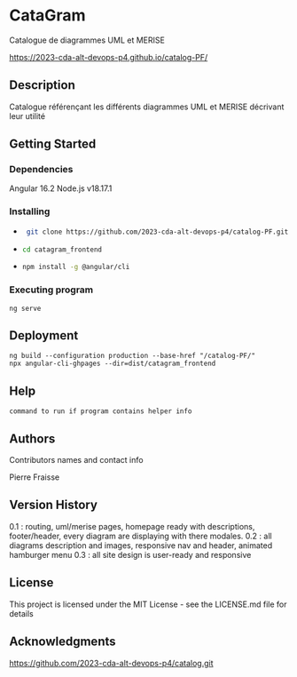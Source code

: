 # CataGram

Catalogue de diagrammes UML et MERISE

https://2023-cda-alt-devops-p4.github.io/catalog-PF/

## Description

Catalogue référençant les différents diagrammes UML et MERISE décrivant leur utilité

## Getting Started

### Dependencies

Angular 16.2
Node.js v18.17.1

### Installing

* ```bash
   git clone https://github.com/2023-cda-alt-devops-p4/catalog-PF.git
* ```bash
  cd catagram_frontend
* ```bash
  npm install -g @angular/cli

### Executing program

```
ng serve
```
## Deployment
```
ng build --configuration production --base-href "/catalog-PF/"
npx angular-cli-ghpages --dir=dist/catagram_frontend
```
## Help

```
command to run if program contains helper info
```

## Authors

Contributors names and contact info

Pierre Fraisse

## Version History

0.1 : routing, uml/merise pages, homepage ready with descriptions, footer/header, every diagram are displaying with there modales.
0.2 : all diagrams description and images, responsive nav and header, animated hamburger menu
0.3 : all site design is user-ready and responsive

## License

This project is licensed under the MIT License - see the LICENSE.md file for details

## Acknowledgments

https://github.com/2023-cda-alt-devops-p4/catalog.git